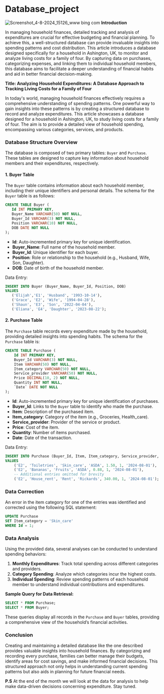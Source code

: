 # Database_project
![Screenshot_4-8-2024_15126_www bing com](https://github.com/user-attachments/assets/64a88d91-77d4-4e34-bc21-03b9ee5a7511)
**Introduction**

In managing household finances, detailed tracking and analysis of expenditures are crucial for effective budgeting and financial planning. To achieve this, a well-structured database can provide invaluable insights into spending patterns and cost distribution. This article introduces a database designed specifically for a household in Ashington, UK, to monitor and analyze living costs for a family of four. By capturing data on purchases, categorizing expenses, and linking them to individual household members, this database aims to facilitate a deeper understanding of financial habits and aid in better financial decision-making.

**Title: Analyzing Household Expenditures: A Database Approach to Tracking Living Costs for a Family of Four**

In today's world, managing household finances effectively requires a comprehensive understanding of spending patterns. One powerful way to gain insights into these patterns is by creating a structured database to record and analyze expenditures. This article showcases a database designed for a household in Ashington, UK, to study living costs for a family of four. The aim is to provide a detailed view of household spending, encompassing various categories, services, and products.

### **Database Structure Overview**

The database is composed of two primary tables: `Buyer` and `Purchase`. These tables are designed to capture key information about household members and their expenditures, respectively.

#### **1. Buyer Table**

The `Buyer` table contains information about each household member, including their unique identifiers and personal details. The schema for the `Buyer` table is as follows:

```sql
CREATE TABLE Buyer (
   Id INT PRIMARY KEY,
   Buyer_Name VARCHAR(50) NOT NULL,
   Buyer_Id VARCHAR(3) NOT NULL,
   Position VARCHAR(10) NOT NULL,
   DOB DATE NOT NULL
);
```

- **Id**: Auto-incremented primary key for unique identification.
- **Buyer_Name**: Full name of the household member.
- **Buyer_Id**: Unique identifier for each buyer.
- **Position**: Role or relationship to the household (e.g., Husband, Wife, Son, Daughter).
- **DOB**: Date of birth of the household member.

Data Entry:
```sql
INSERT INTO Buyer (Buyer_Name, Buyer_Id, Position, DOB)
VALUES 
   ('Elijah','E1', 'Husband', '1993-10-14'),
   ('Grace', 'E2', 'Wife', '1994-04-28'),
   ('Shaun', 'E3', 'Son', '2022-04-04'),
   ('Eliana', 'E4', 'Daughter', '2023-08-22');
```

#### **2. Purchase Table**

The `Purchase` table records every expenditure made by the household, providing detailed insights into spending habits. The schema for the `Purchase` table is:

```sql
CREATE TABLE Purchase (
    Id INT PRIMARY KEY,
    Buyer_Id VARCHAR(3) NOT NULL,
    Item VARCHAR(50) NOT NULL,
    Item_category VARCHAR(50) NOT NULL,
    Service_provider VARCHAR(50) NOT NULL,
    Price DECIMAL(10, 2) NOT NULL,
    Quantity INT NOT NULL,
    `Date` DATE NOT NULL
);
```

- **Id**: Auto-incremented primary key for unique identification of purchases.
- **Buyer_Id**: Links to the `Buyer` table to identify who made the purchase.
- **Item**: Description of the purchased item.
- **Item_category**: Category of the item (e.g., Groceries, Health_care).
- **Service_provider**: Provider of the service or product.
- **Price**: Cost of the item.
- **Quantity**: Number of items purchased.
- **Date**: Date of the transaction.

Data Entry:
```sql
INSERT INTO Purchase (Buyer_Id, Item, Item_category, Service_provider, Price, Quantity, `Date`)
VALUES 
    ('E2', 'Toiletries', 'Skin_care', 'ASDA', 1.50, 1, '2024-08-01'),
    ('E2', 'Bananas', 'Fruits', 'ASDA', 0.88, 1, '2024-08-01'),
    -- Additional entries omitted for brevity
    ('E2', 'House_rent', 'Rent', 'Rickards', 340.00, 1, '2024-08-01');
```

### **Data Correction**

An error in the item category for one of the entries was identified and corrected using the following SQL statement:

```sql
UPDATE Purchase
SET Item_category = 'Skin_care'
WHERE Id = 1;
```

### **Data Analysis**

Using the provided data, several analyses can be conducted to understand spending behaviors:

1. **Monthly Expenditures**: Track total spending across different categories and providers.
2. **Category Spending**: Analyze which categories incur the highest costs.
3. **Individual Spending**: Review spending patterns of each household member to understand individual contributions and expenditures.

**Sample Query for Data Retrieval:**
```sql
SELECT * FROM Purchase;
SELECT * FROM Buyer;
```

These queries display all records in the `Purchase` and `Buyer` tables, providing a comprehensive view of the household’s financial activities.

### **Conclusion**

Creating and maintaining a detailed database like the one described provides valuable insights into household finances. By categorizing and recording every purchase, families can better manage their budgets, identify areas for cost savings, and make informed financial decisions. This structured approach not only helps in understanding current spending patterns but also aids in planning for future financial needs.

**P.S** At the end of the month we will look at the data for analysis to help make data-driven decisions concerning expenditure. Stay tuned.

